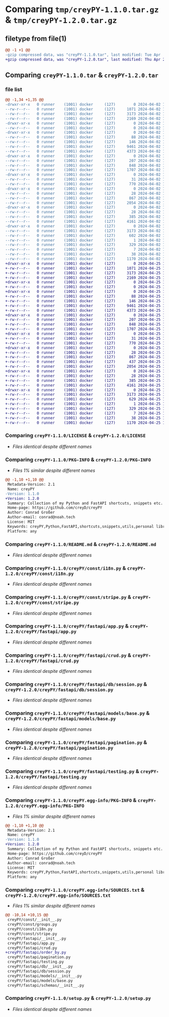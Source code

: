 # Comparing `tmp/creyPY-1.1.0.tar.gz` & `tmp/creyPY-1.2.0.tar.gz`

## filetype from file(1)

```diff
@@ -1 +1 @@
-gzip compressed data, was "creyPY-1.1.0.tar", last modified: Tue Apr  2 11:20:20 2024, max compression
+gzip compressed data, was "creyPY-1.2.0.tar", last modified: Thu Apr 25 16:21:28 2024, max compression
```

## Comparing `creyPY-1.1.0.tar` & `creyPY-1.2.0.tar`

### file list

```diff
@@ -1,34 +1,35 @@
-drwxr-xr-x   0 runner    (1001) docker     (127)        0 2024-04-02 11:20:20.935569 creyPY-1.1.0/
--rw-r--r--   0 runner    (1001) docker     (127)     1071 2024-04-02 11:20:05.000000 creyPY-1.1.0/LICENSE
--rw-r--r--   0 runner    (1001) docker     (127)     3173 2024-04-02 11:20:20.935569 creyPY-1.1.0/PKG-INFO
--rw-r--r--   0 runner    (1001) docker     (127)     2169 2024-04-02 11:20:05.000000 creyPY-1.1.0/README.md
-drwxr-xr-x   0 runner    (1001) docker     (127)        0 2024-04-02 11:20:20.931569 creyPY-1.1.0/creyPY/
--rw-r--r--   0 runner    (1001) docker     (127)        0 2024-04-02 11:20:05.000000 creyPY-1.1.0/creyPY/__init__.py
-drwxr-xr-x   0 runner    (1001) docker     (127)        0 2024-04-02 11:20:20.935569 creyPY-1.1.0/creyPY/const/
--rw-r--r--   0 runner    (1001) docker     (127)       88 2024-04-02 11:20:05.000000 creyPY-1.1.0/creyPY/const/__init__.py
--rw-r--r--   0 runner    (1001) docker     (127)      146 2024-04-02 11:20:05.000000 creyPY-1.1.0/creyPY/const/groups.py
--rw-r--r--   0 runner    (1001) docker     (127)     9461 2024-04-02 11:20:05.000000 creyPY-1.1.0/creyPY/const/i18n.py
--rw-r--r--   0 runner    (1001) docker     (127)     4373 2024-04-02 11:20:05.000000 creyPY-1.1.0/creyPY/const/stripe.py
-drwxr-xr-x   0 runner    (1001) docker     (127)        0 2024-04-02 11:20:20.935569 creyPY-1.1.0/creyPY/fastapi/
--rw-r--r--   0 runner    (1001) docker     (127)      207 2024-04-02 11:20:05.000000 creyPY-1.1.0/creyPY/fastapi/__init__.py
--rw-r--r--   0 runner    (1001) docker     (127)      848 2024-04-02 11:20:05.000000 creyPY-1.1.0/creyPY/fastapi/app.py
--rw-r--r--   0 runner    (1001) docker     (127)     1707 2024-04-02 11:20:05.000000 creyPY-1.1.0/creyPY/fastapi/crud.py
-drwxr-xr-x   0 runner    (1001) docker     (127)        0 2024-04-02 11:20:20.935569 creyPY-1.1.0/creyPY/fastapi/db/
--rw-r--r--   0 runner    (1001) docker     (127)       31 2024-04-02 11:20:05.000000 creyPY-1.1.0/creyPY/fastapi/db/__init__.py
--rw-r--r--   0 runner    (1001) docker     (127)      770 2024-04-02 11:20:05.000000 creyPY-1.1.0/creyPY/fastapi/db/session.py
-drwxr-xr-x   0 runner    (1001) docker     (127)        0 2024-04-02 11:20:20.935569 creyPY-1.1.0/creyPY/fastapi/models/
--rw-r--r--   0 runner    (1001) docker     (127)       28 2024-04-02 11:20:05.000000 creyPY-1.1.0/creyPY/fastapi/models/__init__.py
--rw-r--r--   0 runner    (1001) docker     (127)      867 2024-04-02 11:20:05.000000 creyPY-1.1.0/creyPY/fastapi/models/base.py
--rw-r--r--   0 runner    (1001) docker     (127)     2054 2024-04-02 11:20:05.000000 creyPY-1.1.0/creyPY/fastapi/pagination.py
-drwxr-xr-x   0 runner    (1001) docker     (127)        0 2024-04-02 11:20:20.935569 creyPY-1.1.0/creyPY/fastapi/schemas/
--rw-r--r--   0 runner    (1001) docker     (127)       28 2024-04-02 11:20:05.000000 creyPY-1.1.0/creyPY/fastapi/schemas/__init__.py
--rw-r--r--   0 runner    (1001) docker     (127)      385 2024-04-02 11:20:05.000000 creyPY-1.1.0/creyPY/fastapi/schemas/base.py
--rw-r--r--   0 runner    (1001) docker     (127)     4161 2024-04-02 11:20:05.000000 creyPY-1.1.0/creyPY/fastapi/testing.py
-drwxr-xr-x   0 runner    (1001) docker     (127)        0 2024-04-02 11:20:20.935569 creyPY-1.1.0/creyPY.egg-info/
--rw-r--r--   0 runner    (1001) docker     (127)     3173 2024-04-02 11:20:20.000000 creyPY-1.1.0/creyPY.egg-info/PKG-INFO
--rw-r--r--   0 runner    (1001) docker     (127)      602 2024-04-02 11:20:20.000000 creyPY-1.1.0/creyPY.egg-info/SOURCES.txt
--rw-r--r--   0 runner    (1001) docker     (127)        1 2024-04-02 11:20:20.000000 creyPY-1.1.0/creyPY.egg-info/dependency_links.txt
--rw-r--r--   0 runner    (1001) docker     (127)      329 2024-04-02 11:20:20.000000 creyPY-1.1.0/creyPY.egg-info/requires.txt
--rw-r--r--   0 runner    (1001) docker     (127)        7 2024-04-02 11:20:20.000000 creyPY-1.1.0/creyPY.egg-info/top_level.txt
--rw-r--r--   0 runner    (1001) docker     (127)       38 2024-04-02 11:20:20.935569 creyPY-1.1.0/setup.cfg
--rw-r--r--   0 runner    (1001) docker     (127)     1170 2024-04-02 11:20:05.000000 creyPY-1.1.0/setup.py
+drwxr-xr-x   0 runner    (1001) docker     (127)        0 2024-04-25 16:21:28.566928 creyPY-1.2.0/
+-rw-r--r--   0 runner    (1001) docker     (127)     1071 2024-04-25 16:21:12.000000 creyPY-1.2.0/LICENSE
+-rw-r--r--   0 runner    (1001) docker     (127)     3173 2024-04-25 16:21:28.566928 creyPY-1.2.0/PKG-INFO
+-rw-r--r--   0 runner    (1001) docker     (127)     2169 2024-04-25 16:21:12.000000 creyPY-1.2.0/README.md
+drwxr-xr-x   0 runner    (1001) docker     (127)        0 2024-04-25 16:21:28.562928 creyPY-1.2.0/creyPY/
+-rw-r--r--   0 runner    (1001) docker     (127)        0 2024-04-25 16:21:12.000000 creyPY-1.2.0/creyPY/__init__.py
+drwxr-xr-x   0 runner    (1001) docker     (127)        0 2024-04-25 16:21:28.562928 creyPY-1.2.0/creyPY/const/
+-rw-r--r--   0 runner    (1001) docker     (127)       88 2024-04-25 16:21:12.000000 creyPY-1.2.0/creyPY/const/__init__.py
+-rw-r--r--   0 runner    (1001) docker     (127)      146 2024-04-25 16:21:12.000000 creyPY-1.2.0/creyPY/const/groups.py
+-rw-r--r--   0 runner    (1001) docker     (127)     9461 2024-04-25 16:21:12.000000 creyPY-1.2.0/creyPY/const/i18n.py
+-rw-r--r--   0 runner    (1001) docker     (127)     4373 2024-04-25 16:21:12.000000 creyPY-1.2.0/creyPY/const/stripe.py
+drwxr-xr-x   0 runner    (1001) docker     (127)        0 2024-04-25 16:21:28.562928 creyPY-1.2.0/creyPY/fastapi/
+-rw-r--r--   0 runner    (1001) docker     (127)      207 2024-04-25 16:21:12.000000 creyPY-1.2.0/creyPY/fastapi/__init__.py
+-rw-r--r--   0 runner    (1001) docker     (127)      848 2024-04-25 16:21:12.000000 creyPY-1.2.0/creyPY/fastapi/app.py
+-rw-r--r--   0 runner    (1001) docker     (127)     1707 2024-04-25 16:21:12.000000 creyPY-1.2.0/creyPY/fastapi/crud.py
+drwxr-xr-x   0 runner    (1001) docker     (127)        0 2024-04-25 16:21:28.562928 creyPY-1.2.0/creyPY/fastapi/db/
+-rw-r--r--   0 runner    (1001) docker     (127)       31 2024-04-25 16:21:12.000000 creyPY-1.2.0/creyPY/fastapi/db/__init__.py
+-rw-r--r--   0 runner    (1001) docker     (127)      770 2024-04-25 16:21:12.000000 creyPY-1.2.0/creyPY/fastapi/db/session.py
+drwxr-xr-x   0 runner    (1001) docker     (127)        0 2024-04-25 16:21:28.562928 creyPY-1.2.0/creyPY/fastapi/models/
+-rw-r--r--   0 runner    (1001) docker     (127)       28 2024-04-25 16:21:12.000000 creyPY-1.2.0/creyPY/fastapi/models/__init__.py
+-rw-r--r--   0 runner    (1001) docker     (127)      867 2024-04-25 16:21:12.000000 creyPY-1.2.0/creyPY/fastapi/models/base.py
+-rw-r--r--   0 runner    (1001) docker     (127)      437 2024-04-25 16:21:12.000000 creyPY-1.2.0/creyPY/fastapi/order_by.py
+-rw-r--r--   0 runner    (1001) docker     (127)     2054 2024-04-25 16:21:12.000000 creyPY-1.2.0/creyPY/fastapi/pagination.py
+drwxr-xr-x   0 runner    (1001) docker     (127)        0 2024-04-25 16:21:28.562928 creyPY-1.2.0/creyPY/fastapi/schemas/
+-rw-r--r--   0 runner    (1001) docker     (127)       28 2024-04-25 16:21:12.000000 creyPY-1.2.0/creyPY/fastapi/schemas/__init__.py
+-rw-r--r--   0 runner    (1001) docker     (127)      385 2024-04-25 16:21:12.000000 creyPY-1.2.0/creyPY/fastapi/schemas/base.py
+-rw-r--r--   0 runner    (1001) docker     (127)     4161 2024-04-25 16:21:12.000000 creyPY-1.2.0/creyPY/fastapi/testing.py
+drwxr-xr-x   0 runner    (1001) docker     (127)        0 2024-04-25 16:21:28.566928 creyPY-1.2.0/creyPY.egg-info/
+-rw-r--r--   0 runner    (1001) docker     (127)     3173 2024-04-25 16:21:28.000000 creyPY-1.2.0/creyPY.egg-info/PKG-INFO
+-rw-r--r--   0 runner    (1001) docker     (127)      629 2024-04-25 16:21:28.000000 creyPY-1.2.0/creyPY.egg-info/SOURCES.txt
+-rw-r--r--   0 runner    (1001) docker     (127)        1 2024-04-25 16:21:28.000000 creyPY-1.2.0/creyPY.egg-info/dependency_links.txt
+-rw-r--r--   0 runner    (1001) docker     (127)      329 2024-04-25 16:21:28.000000 creyPY-1.2.0/creyPY.egg-info/requires.txt
+-rw-r--r--   0 runner    (1001) docker     (127)        7 2024-04-25 16:21:28.000000 creyPY-1.2.0/creyPY.egg-info/top_level.txt
+-rw-r--r--   0 runner    (1001) docker     (127)       38 2024-04-25 16:21:28.566928 creyPY-1.2.0/setup.cfg
+-rw-r--r--   0 runner    (1001) docker     (127)     1170 2024-04-25 16:21:12.000000 creyPY-1.2.0/setup.py
```

### Comparing `creyPY-1.1.0/LICENSE` & `creyPY-1.2.0/LICENSE`

 * *Files identical despite different names*

### Comparing `creyPY-1.1.0/PKG-INFO` & `creyPY-1.2.0/PKG-INFO`

 * *Files 1% similar despite different names*

```diff
@@ -1,10 +1,10 @@
 Metadata-Version: 2.1
 Name: creyPY
-Version: 1.1.0
+Version: 1.2.0
 Summary: Collection of my Python and FastAPI shortcuts, snippets etc.
 Home-page: https://github.com/creyD/creyPY
 Author: Conrad Großer
 Author-email: conrad@noah.tech
 License: MIT
 Keywords: creyPY,Python,FastAPI,shortcuts,snippets,utils,personal library
 Platform: any
```

### Comparing `creyPY-1.1.0/README.md` & `creyPY-1.2.0/README.md`

 * *Files identical despite different names*

### Comparing `creyPY-1.1.0/creyPY/const/i18n.py` & `creyPY-1.2.0/creyPY/const/i18n.py`

 * *Files identical despite different names*

### Comparing `creyPY-1.1.0/creyPY/const/stripe.py` & `creyPY-1.2.0/creyPY/const/stripe.py`

 * *Files identical despite different names*

### Comparing `creyPY-1.1.0/creyPY/fastapi/app.py` & `creyPY-1.2.0/creyPY/fastapi/app.py`

 * *Files identical despite different names*

### Comparing `creyPY-1.1.0/creyPY/fastapi/crud.py` & `creyPY-1.2.0/creyPY/fastapi/crud.py`

 * *Files identical despite different names*

### Comparing `creyPY-1.1.0/creyPY/fastapi/db/session.py` & `creyPY-1.2.0/creyPY/fastapi/db/session.py`

 * *Files identical despite different names*

### Comparing `creyPY-1.1.0/creyPY/fastapi/models/base.py` & `creyPY-1.2.0/creyPY/fastapi/models/base.py`

 * *Files identical despite different names*

### Comparing `creyPY-1.1.0/creyPY/fastapi/pagination.py` & `creyPY-1.2.0/creyPY/fastapi/pagination.py`

 * *Files identical despite different names*

### Comparing `creyPY-1.1.0/creyPY/fastapi/testing.py` & `creyPY-1.2.0/creyPY/fastapi/testing.py`

 * *Files identical despite different names*

### Comparing `creyPY-1.1.0/creyPY.egg-info/PKG-INFO` & `creyPY-1.2.0/creyPY.egg-info/PKG-INFO`

 * *Files 1% similar despite different names*

```diff
@@ -1,10 +1,10 @@
 Metadata-Version: 2.1
 Name: creyPY
-Version: 1.1.0
+Version: 1.2.0
 Summary: Collection of my Python and FastAPI shortcuts, snippets etc.
 Home-page: https://github.com/creyD/creyPY
 Author: Conrad Großer
 Author-email: conrad@noah.tech
 License: MIT
 Keywords: creyPY,Python,FastAPI,shortcuts,snippets,utils,personal library
 Platform: any
```

### Comparing `creyPY-1.1.0/creyPY.egg-info/SOURCES.txt` & `creyPY-1.2.0/creyPY.egg-info/SOURCES.txt`

 * *Files 1% similar despite different names*

```diff
@@ -10,14 +10,15 @@
 creyPY/const/__init__.py
 creyPY/const/groups.py
 creyPY/const/i18n.py
 creyPY/const/stripe.py
 creyPY/fastapi/__init__.py
 creyPY/fastapi/app.py
 creyPY/fastapi/crud.py
+creyPY/fastapi/order_by.py
 creyPY/fastapi/pagination.py
 creyPY/fastapi/testing.py
 creyPY/fastapi/db/__init__.py
 creyPY/fastapi/db/session.py
 creyPY/fastapi/models/__init__.py
 creyPY/fastapi/models/base.py
 creyPY/fastapi/schemas/__init__.py
```

### Comparing `creyPY-1.1.0/setup.py` & `creyPY-1.2.0/setup.py`

 * *Files identical despite different names*

